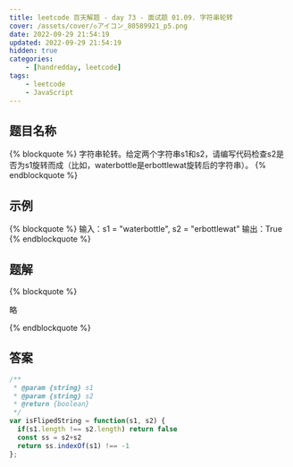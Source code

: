 ```yaml
---
title: leetcode 百天解题 - day 73 - 面试题 01.09. 字符串轮转
cover: /assets/cover/◇アイコン_80589921_p5.png
date: 2022-09-29 21:54:19
updated: 2022-09-29 21:54:19
hidden: true
categories:
    - [handredday, leetcode]
tags:
    - leetcode
    - JavaScript
---
```


## 题目名称

{% blockquote %}
字符串轮转。给定两个字符串s1和s2，请编写代码检查s2是否为s1旋转而成（比如，waterbottle是erbottlewat旋转后的字符串）。
{% endblockquote %}

## 示例

{% blockquote %}
 输入：s1 = "waterbottle", s2 = "erbottlewat"
 输出：True
{% endblockquote %}


## 题解

{% blockquote %}

略

{% endblockquote %}

## 答案

~~~js
/**
 * @param {string} s1
 * @param {string} s2
 * @return {boolean}
 */
var isFlipedString = function(s1, s2) {
  if(s1.length !== s2.length) return false
  const ss = s2+s2
  return ss.indexOf(s1) !== -1
};
~~~